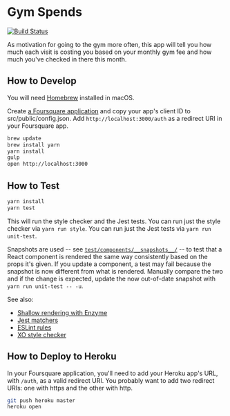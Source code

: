 # Gym Spends

[![Build Status](https://travis-ci.org/cheshire137/gym-spends.svg?branch=master)](https://travis-ci.org/cheshire137/gym-spends)

As motivation for going to the gym more often, this app will tell
you how much each visit is costing you based on your monthly gym
fee and how much you've checked in there this month.

## How to Develop

You will need [Homebrew](http://brew.sh/) installed in macOS.

Create
[a Foursquare application](https://foursquare.com/developers/register)
and copy your app's client ID to src/public/config.json. Add `http://localhost:3000/auth`
as a redirect URI in your Foursquare app.

```bash
brew update
brew install yarn
yarn install
gulp
open http://localhost:3000
```

## How to Test

```bash
yarn install
yarn test
```

This will run the style checker and the Jest tests. You can run just the
style checker via `yarn run style`. You can run just the Jest tests
via `yarn run unit-test`.

Snapshots are used --
see [`test/components/__snapshots__/`](test/components/__snapshots__/) --
to test that a React component is rendered the same way consistently based
on the props it's given. If you update a component, a test may fail
because the snapshot is now different from what is rendered. Manually
compare the two and if the change is expected, update the now out-of-date
snapshot with `yarn run unit-test -- -u`.

See also:

- [Shallow rendering with Enzyme](http://airbnb.io/enzyme/docs/api/shallow.html)
- [Jest matchers](https://facebook.github.io/jest/docs/expect.html#content)
- [ESLint rules](http://eslint.org/docs/rules/)
- [XO style checker](https://github.com/sindresorhus/xo)

## How to Deploy to Heroku

In your Foursquare application, you'll need to add your Heroku app's URL, with `/auth`,
as a valid redirect URI. You probably want to add two redirect URIs: one with
https and the other with http.

```bash
git push heroku master
heroku open
```
